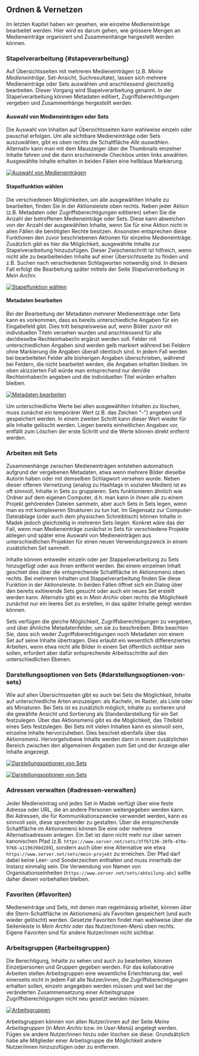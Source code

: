 ## Ordnen & Vernetzen

Im letzten Kapitel haben wir gesehen, wie einzelne Medieneinträge bearbeitet werden. Hier wird es darum gehen, wie grössere Mengen an Medieneinträge organisiert und Zusammenhänge hergestellt werden können.

### Stapelverarbeitung {#stapeverarbeitung}

Auf Übersichtsseiten mit mehreren Medieneinträgen (z.B. *Meine Medieneinträge*, Set-Ansicht, Suchresultate), lassen sich mehrere Medieneinträge oder Sets auswählen und anschliessend gleichzeitig bearbeiten. Dieser Vorgang wird Stapelverarbeitung genannt. In der Stapelverarbeitung können Metadaten editiert, Zugriffsberechtigungen vergeben und Zusammenhänge hergestellt werden.

#### Auswahl von Medieneinträgen oder Sets

Die Auswahl von Inhalten auf Übersichtsseiten kann wahlweise einzeln oder pauschal erfolgen. Um alle sichtbare Medieneinträge oder Sets auszuwählen, gibt es oben rechts die Schaltfläche *Alle auswählen*. Alternativ kann man mit dem Mauszeiger über die Thumbnails einzelner Inhalte fahren und die dann erscheinende Checkbox unten links anwählen. Ausgewählte Inhalte erhalten in beiden Fällen eine hellblaue Markierung.

[![Auswahl von Medieneinträgen](/assets/organize-batch-select.jpg "Auswahl von Medieneinträgen")](/assets/organize-batch-select.png)

#### Stapelfunktion wählen

Die verschiedenen Möglichkeiten, um alle ausgewählten Inhalte zu bearbeiten, finden Sie in der Aktionsleiste oben rechts. Neben jeder Aktion (z.B. Metadaten oder Zugriffsberechtigungen editieren) sehen Sie die Anzahl der betroffenen Medieneinträge oder Sets. Diese kann abweichen von der Anzahl der ausgewählten Inhalte, wenn Sie für eine Aktion nicht in allen Fällen die benötigten Rechte besitzen. Ansonsten entsprechen diese Funktionen den zuvor beschriebenen Aktionen für einzelne Medieneinträge. Zusätzlich gibt es hier die Möglichkeit, ausgewählte Inhalte zur Stapelverarbeitung hinzuzufügen. Dieser Zwischenschritt ist hilfreich, wenn nicht alle zu bearbeitenden Inhalte auf einer Übersichtsseite zu finden und z.B. Suchen nach verschiedenen Schlagworten notwendig sind. In diesem Fall erfolgt die Bearbeitung später mittels der Seite *Stapelverarbeitung* in *Mein Archiv*.

<!-- Fragen: Warum heisst es hier Stapelverarbeitung und nicht Zwischenablage? Warum fehlt die Funktion im User-Menü? -->

[![Stapelfunktion wählen](/assets/organize-batch-action.jpg "Stapelfunktion wählen")](/assets/organize-batch-action.png)

#### Metadaten bearbeiten

Bei der Bearbeitung der Metadaten mehrerer Medieneinträge oder Sets kann es vorkommen, dass es bereits unterschiedliche Angaben für ein Eingabefeld gibt. Dies tritt beispielsweise auf, wenn Bilder zuvor mit individuellen Titeln versehen wurden und anschliessend für alle der/dieselbe Rechteinhaber/in ergänzt werden soll. Felder mit unterschiedlichen Angaben sind werden gelb markiert während bei Feldern ohne Markierung die Angaben überall identisch sind. In jedem Fall werden bei bearbeiteten Felder alle bisherigen Angaben überschrieben, während bei Feldern, die nicht bearbeitet werden, die Angaben erhalten bleiben. Im oben skizzierten Fall würde man entsprechend nur den/die Rechteinhaber/in angeben und die individuellen Titel würden erhalten bleiben.

[![Metadaten bearbeiten](/assets/organize-batch-form.jpg "Metadaten bearbeiten")](/assets/organize-batch-form.png)

Um unterschiedliche Werte bei allen ausgewählten Inhalten zu löschen, muss zunächst ein temporärer Wert (z.B. das Zeichen "-") angeben und gespeichert werden. In einem zweiten Schritt kann dieser Wert wieder für alle Inhalte gelöscht werden. Liegen bereits einheitlichen Angaben vor, entfällt zum Löschen der erste Schritt und die Werte können direkt entfernt werden.

### Arbeiten mit Sets

Zusammenhänge zwischen Medieneinträgen entstehen automatisch aufgrund der vergebenen Metadaten, etwa wenn mehrere Bilder dieselbe Autorin haben oder mit demselben Schlagwort versehen wurde. Neben dieser offenen Vernetzung (analog zu Hashtags in sozialen Medien) ist es oft sinnvoll, Inhalte in Sets zu gruppieren. Sets funktionieren ähnlich wie Ordner auf dem eigenen Computer, d.h. man kann in ihnen alle zu einem Projekt gehörenden Dateien sammeln, aber auch Sets in Sets legen, wenn man es mit komplexeren Strukturen zu tun hat. Im Gegensatz zur Computer-Dateiablage (oder auch dem physischen Schreibtisch) können Inhalte in Madek jedoch gleichzeitig in mehreren Sets liegen. Konkret wäre das der Fall, wenn man Medieneinträge zunächst in Sets für verschiedene Projekte ablegen und später eine Auswahl von Medieneinträgen aus unterschiedlichen Projekten für einen neuen Verwendungszweck in einem zusätzlichen Set sammelt.

Inhalte können entweder einzeln oder per Stappelverarbeitung zu Sets hinzugefügt oder aus ihnen entfernt werden. Bei einem einzelnen Inhalt geschiet dies über die entsprechende Schaltfläche im Aktionsmenü oben rechts. Bei mehreren Inhalten und Stappelverarbeitung finden Sie diese Funktion in der Aktionsleiste. In beiden Fällen öffnet sich ein Dialog über den bereits exitierende Sets gesucht oder auch ein neues Set erstellt werden kann. Alternativ gibt es in *Mein Archiv* oben rechts die Möglichkeit zunächst nur ein leeres Set zu erstellen, in das später Inhalte gelegt werden können.

Sets verfügen die gleiche Möglichkeit, Zugriffsberechtigungen zu vergeben, und über ähnliche Metadatenfelder, um sie zu beschreiben. Bitte beachten Sie, dass sich weder Zugriffsberechtigungen noch Metadaten von einem Set auf seine Inhalte übertragen. Dies erlaubt ein wesentlich differenziertes Arbeiten, wenn etwa nicht alle Bilder in einem Set öffentlich sichtbar sein sollen, erfordert aber dafür entsprechende Arbeitsschritte auf den unterschiedlichen Ebenen.

### Darstellungsoptionen von Sets {#darstellungsoptionen-von-sets}

Wie auf allen Übersichtsseiten gibt es auch bei Sets die Möglichkeit, Inhalte auf unterschiedliche Arten anzuzeigen: als Kacheln, im Raster, als Liste oder als Miniaturen. Bei Sets ist es zusätzlich möglich, Inhalte zu sortieren und die gewählte Ansicht und Sortierung als Standardarstellung für ein Set festzulegen. Über das Aktionsmenü gibt es die Möglichkeit, das Titelbild eines Sets festzulegen. Bei Sets mit vielen Inhalten kann es sinnvoll sein, einzelne Inhalte hervorzuheben. Dies beschiet ebenfalls über das Aktionsmenü. Hervorgehobene Inhalte werden dann in einem zusätzlichen Bereich zwischen den allgemeinen Angaben zum Set und der Anzeige aller Inhalte angezeigt.

[![Darstellungsoptionen von Sets](/assets/organize-sets-display.jpg "Darstellungsoptionen von Sets")](/assets/organize-sets-display.png)

[![Darstellungsoptionen von Sets](/assets/organize-sets-highlights.jpg "Darstellungsoptionen von Sets")](/assets/organize-sets-highlights.png)

### Adressen verwalten {#adressen-verwalten}

Jeder Medieneintrag und jedes Set in Madek verfügt über eine feste Adresse oder URL, die an andere Personen weitergegeben werden kann. Bei Adressen, die für Kommunikationszwecke verwendet werden, kann es sinnvoll sein, diese sprechender zu gestalten. Über die entsprechende Schaltfläche im Aktionsmenü können Sie eine oder mehrere Alternativadressen anlegen. Ein Set ist dann nicht mehr nur über seinen kanonischen Pfad (z.B. `https://www.server.net/sets/3ff67136-38fb-470e-9766-a1196390d289`), sondern auch über eine Alternative wie etwa `https://www.server.net/sets/mein-projekt` zu erreichen. Der Pfad darf dabei keine Leer- und Sonderzeichen enthalten und muss innerhalb der Instanz einmalig sein. Die Verwendung von Namen von Organisationseinheiten (`https://www.server.net/sets/abteilung-abc`) sollte daher diesen vorbehalten bleiben.

### Favoriten {#favoriten}

Medieneinträge und Sets, mit denen man regelmässig arbeitet, können über die Stern-Schaltfläche im Aktionsmenü als Favoriten gespeichert (und auch wieder gelöscht) werden. Gesetzte Favoriten findet man wahlweise über die Seitenleiste in *Mein Archiv* oder das Nutzer/innen-Menü oben rechts. Eigene Favoriten sind für andere Nutzer/innen nicht sichtbar.

### Arbeitsgruppen {#arbeitsgruppen}

Die Berechtigung, Inhalte zu sehen und auch zu bearbeiten, können Einzelpersonen und Gruppen gegeben werden. Für das kollaborative Arbeiten stellen Arbeitsgruppen eine wesentliche Erleichterung dar, weil einerseits nicht in jedem Fall alle Nutzer/innen, die Zugriffsberechtigungen erhalten sollen, einzeln angegeben werden müssen und weil bei der veränderten Zusammensetzung einer Arbeitsgruppe Zugriffsberechtigungen nicht neu gesetzt werden müssen.

[![Arbeitsgruppen](/assets/organize-groups.jpg "Arbeitsgruppen")](/assets/organize-groups.png)

Arbeitsgruppen können von allen Nutzer/innen auf der Seite *Meine Arbeitsgruppen* (in *Mein Archiv* bzw. im User-Menü) angelegt werden. Fügen sie andere Nutzer/innen hinzu oder löschen sie diese. Grundsätzlich habe alle Mitglieder einer Arbeitsgruppe die Möglichkeit andere Nutzer/innen hinzuzufügen oder zu entfernen.
